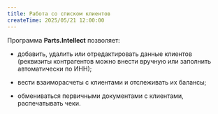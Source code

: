```yaml
---
title: Работа со списком клиентов
createTime: 2025/05/21 12:00:00
---
```

Программа **Parts.Intellect** позволяет:

- добавить, удалить или отредактировать данные клиентов (реквизиты контрагентов можно внести вручную или заполнить автоматически по ИНН);

- вести взаиморасчеты с клиентами и отслеживать их балансы;

- обмениваться первичными документами с клиентами, распечатывать чеки.